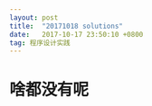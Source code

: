 ```yaml
---
layout: post
title:  "20171018 solutions"
date:   2017-10-17 23:50:10 +0800
tag: 程序设计实践
---
```

# 啥都没有呢
